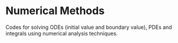 # Numerical Methods
Codes for solving ODEs (initial value and boundary value), PDEs and integrals using numerical analysis techniques.
